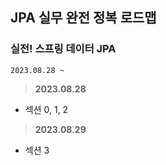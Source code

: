 ## JPA 실무 완전 정복 로드맵

### 실전! 스프링 데이터 JPA

```
2023.08.28 ~
```

> **2023.08.28**

- 섹션 0, 1, 2

> **2023.08.29**

- 섹션 3
